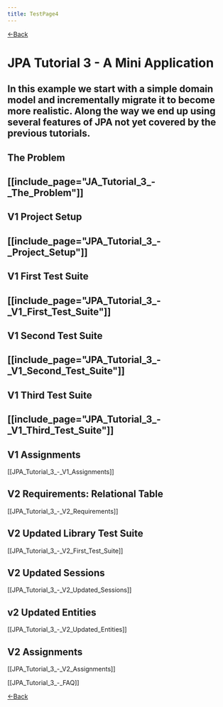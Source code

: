 ```yaml
---
title: TestPage4
---
```

[<-Back]({{site.pagesurl}}/EJB_3_and_Java_Persistence_API)

# JPA Tutorial 3 - A Mini Application
In this example we start with a simple domain model and incrementally migrate it to become more realistic. Along the way we end up using several features of JPA not yet covered by the previous tutorials.
----
## The Problem
[[include_page="JA_Tutorial_3_-_The_Problem"]]
----
## V1 Project Setup
[[include_page="JPA_Tutorial_3_-_Project_Setup"]]
----
## V1 First Test Suite
[[include_page="JPA_Tutorial_3_-_V1_First_Test_Suite"]]
----
## V1 Second Test Suite
[[include_page="JPA_Tutorial_3_-_V1_Second_Test_Suite"]] 
----
## V1 Third Test Suite
[[include_page="JPA_Tutorial_3_-_V1_Third_Test_Suite"]] 
----
## V1 Assignments
[[JPA_Tutorial_3_-_V1_Assignments]]

## V2 Requirements: Relational Table
[[JPA_Tutorial_3_-_V2_Requirements]]

## V2 Updated Library Test Suite
[[JPA_Tutorial_3_-_V2_First_Test_Suite]]

## V2 Updated Sessions
[[JPA_Tutorial_3_-_V2_Updated_Sessions]]

## v2 Updated Entities
[[JPA_Tutorial_3_-_V2_Updated_Entities]]

## V2 Assignments
[[JPA_Tutorial_3_-_V2_Assignments]] 

[[JPA_Tutorial_3_-_FAQ]]

[<-Back]({{site.pagesurl}}/EJB_3_and_Java_Persistence_API)
